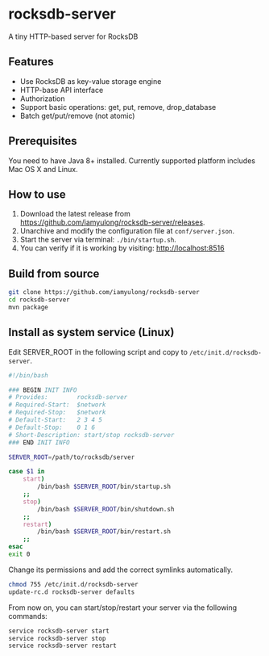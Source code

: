 # rocksdb-server
A tiny HTTP-based server for RocksDB

## Features

* Use RocksDB as key-value storage engine
* HTTP-base API interface
* Authorization
* Support basic operations: get, put, remove, drop_database
* Batch get/put/remove (not atomic)

## Prerequisites
You need to have Java 8+ installed. Currently supported platform includes Mac OS X and Linux.

## How to use

1. Download the latest release from <https://github.com/iamyulong/rocksdb-server/releases>.
2. Unarchive and modify the configuration file at `conf/server.json`.
3. Start the server via terminal: `./bin/startup.sh`.
4. You can verify if it is working by visiting: <http://localhost:8516>

## Build from source

```bash
git clone https://github.com/iamyulong/rocksdb-server
cd rocksdb-server
mvn package
```

## Install as system service (Linux)

Edit SERVER_ROOT in the following script and copy to `/etc/init.d/rocksdb-server`.
```bash
#!/bin/bash

### BEGIN INIT INFO
# Provides:        rocksdb-server
# Required-Start:  $network
# Required-Stop:   $network
# Default-Start:   2 3 4 5
# Default-Stop:    0 1 6
# Short-Description: start/stop rocksdb-server
### END INIT INFO

SERVER_ROOT=/path/to/rocksdb/server

case $1 in
    start)
        /bin/bash $SERVER_ROOT/bin/startup.sh
    ;;
    stop)
        /bin/bash $SERVER_ROOT/bin/shutdown.sh
    ;;
    restart)
        /bin/bash $SERVER_ROOT/bin/restart.sh
    ;;
esac
exit 0
```
Change its permissions and add the correct symlinks automatically.
```bash
chmod 755 /etc/init.d/rocksdb-server
update-rc.d rocksdb-server defaults
```
From now on, you can start/stop/restart your server via the following commands:
```bash
service rocksdb-server start
service rocksdb-server stop
service rocksdb-server restart
```
